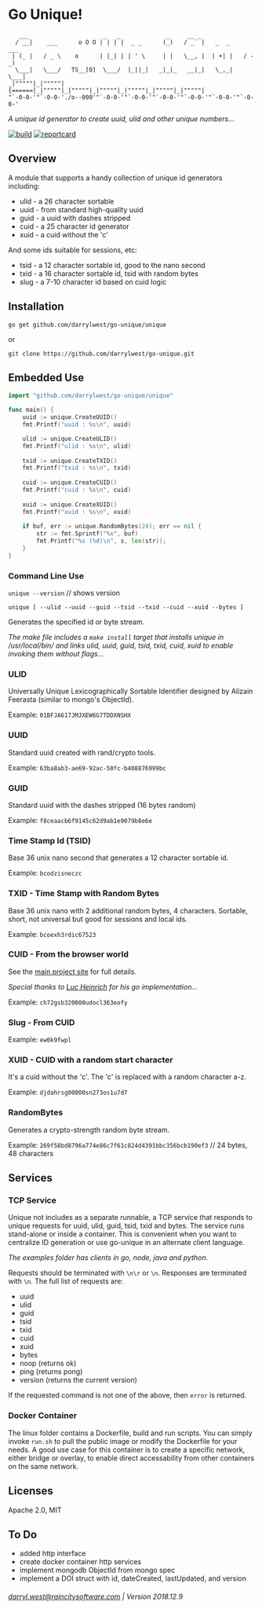 # Go Unique!


```
   ___                     _   _             _     __ _                   
  / __|    ___      o O O | | | |  _ _      (_)   / _` |   _  _     ___   
 | (_ |   / _ \    o      | |_| | | ' \     | |   \__, |  | +| |   / -_)  
  \___|   \___/   TS__[O]  \___/  |_||_|   _|_|_   __|_|   \_,_|   \___|  
_|"""""|_|"""""| {======|_|"""""|_|"""""|_|"""""|_|"""""|_|"""""|_|"""""| 
"`-0-0-'"`-0-0-'./o--000'"`-0-0-'"`-0-0-'"`-0-0-'"`-0-0-'"`-0-0-'"`-0-0-' 
```

_A unique id generator to create uuid, ulid and other unique numbers..._

[![build](https://travis-ci.org/darrylwest/go-unique.svg?branch=master)](https://travis-ci.org/darrylwest/go-unique/)
[![reportcard](https://goreportcard.com/badge/github.com/darrylwest/go-unique)](https://goreportcard.com/report/github.com/darrylwest/go-unique)

## Overview

A module that supports a handy collection of unique id generators including:

* ulid - a 26 character sortable
* uuid - from standard high-quality uuid
* guid - a uuid with dashes stripped
* cuid - a 25 character id generator
* xuid - a cuid without the 'c'

And some ids suitable for sessions, etc:

* tsid - a 12 character sortable id, good to the nano second
* txid - a 16 character sortable id, tsid with random bytes
* slug - a 7-10 character id based on cuid logic

## Installation

`go get github.com/darrylwest/go-unique/unique`

or

`git clone https://github.com/darrylwest/go-unique.git`

## Embedded Use

```go
import "github.com/darrylwest/go-unique/unique"

func main() {
    uuid := unique.CreateUUID()
    fmt.Printf("uuid : %s\n", uuid)

    ulid := unique.CreateULID()
    fmt.Printf("ulid : %s\n", ulid)
    
    txid := unique.CreateTXID()
    fmt.Printf("txid : %s\n", txid)
    
    cuid := unique.CreateCUID()
    fmt.Printf("cuid : %s\n", cuid)
    
    xuid := unique.CreateXUID()
    fmt.Printf("xuid : %s\n", xuid)
    
    if buf, err := unique.RandomBytes(24); err == nil {
    	str := fmt.Sprintf("%x", buf)
    	fmt.Printf("%s (%d)\n", s, len(str));
    }
}
```

### Command Line Use

`unique --version` // shows version

`unique [ --ulid --uuid --guid --tsid --txid --cuid --xuid --bytes ]`

Generates the specified id or byte stream.

_The make file includes a `make install` target that installs unique in /usr/local/bin/ and links ulid, uuid, guid, tsid, txid, cuid, xuid to enable invoking them without flags..._

### ULID

Universally Unique Lexicographically Sortable Identifier designed by Alizain Feerasta (similar to mongo's ObjectId).

Example: `01BFJA617JMJXEW6G7TDDXNSHX`

### UUID

Standard uuid created with rand/crypto tools.

Example: `63ba8ab3-ae69-92ac-50fc-b408876999bc`

### GUID

Standard uuid with the dashes stripped (16 bytes random)

Example: `f8ceaacb6f9145c62d9ab1e9079b8e6e`

### Time Stamp Id (TSID)

Base 36 unix nano second that generates a 12 character sortable id. 

Example: `bcodzisneczc` 

### TXID - Time Stamp with Random Bytes

Base 36 unix nano with 2 additional random bytes, 4 characters.  Sortable, short, not universal but good for sessions and local ids.

Example: `bcoexh3rdic67523`

### CUID - From the browser world

See the [main project site](http://usecuid.org/) for full details. 

_Special thanks to [Luc Heinrich](https://github.com/lucsky/cuid) for his go implementation..._

Example: `ch72gsb320000udocl363eofy `

### Slug - From CUID

Example: `ew0k9fwpl`

### XUID - CUID with a random start character

It's a cuid without the 'c'.  The 'c' is replaced with a random character a-z.

Example: `djdahrsg00000sn273os1u7d7`

### RandomBytes

Generates a crypto-strength random byte stream.

Example: `269f58bd8796a774e86c7f61c824d4391bbc356bcb190ef3` // 24 bytes, 48 characters

## Services

### TCP Service

Unique not includes as a separate runnable, a TCP service that responds to unique requests for uuid, ulid, guid, tsid, txid and bytes.  The service runs stand-alone or inside a container.   This is convenient when you want to centralize ID generation or use go-unique in an alternate client language.  

_The examples folder has clients in go, node, java and python._

Requests should be terminated with `\n\r` or `\n`.  Responses are terminated with `\n`.  The full list of requests are:

* uuid
* ulid
* guid
* tsid
* txid
* cuid
* xuid
* bytes
* noop (returns ok)
* ping (returns pong)
* version (returns the current version)

If the requested command is not one of the above, then `error` is returned.

### Docker Container

The linux folder contains a Dockerfile, build and run scripts.  You can simply invoke `run.sh` to pull the public image or modify the Dockerfile for your needs.  A good use case for this container is to create a specific network, either bridge or overlay, to enable direct accessability from other containers on the same network.

## Licenses

Apache 2.0, MIT

## To Do

* added http interface 
* create docker container http services
* implement mongodb ObjectId from mongo spec
* implement a DOI struct with id, dateCreated, lastUpdated, and version

###### darryl.west@raincitysoftware.com | Version 2018.12.9
